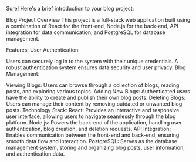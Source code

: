 
Sure! Here's a brief introduction to your blog project:

Blog Project Overview
This project is a full-stack web application built using a combination of React for the front-end, Node.js for the back-end, API integration for data communication, and PostgreSQL for database management.

Features:
User Authentication:

Users can securely log in to the system with their unique credentials.
A robust authentication system ensures data security and user privacy.
Blog Management:

Viewing Blogs: Users can browse through a collection of blogs, reading posts, and exploring various topics.
Adding New Blogs: Authenticated users have the ability to create and publish their own blog posts.
Deleting Blogs: Users can manage their content by removing outdated or unwanted blog posts.
Technology Stack:
React: Provides an interactive and responsive user interface, allowing users to navigate seamlessly through the blog platform.
Node.js: Powers the back-end of the application, handling user authentication, blog creation, and deletion requests.
API Integration: Enables communication between the front-end and back-end, ensuring smooth data flow and interaction.
PostgreSQL: Serves as the database management system, storing and organizing blog posts, user information, and authentication data.
